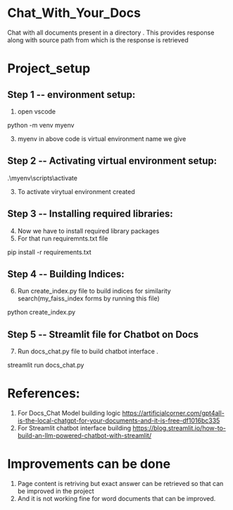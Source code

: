# Chat_With_Your_Docs

Chat with all documents present in a directory . This provides response along with source path from which is the response is retrieved

# Project_setup

## Step 1 -- environment setup:
1. open vscode
   
python -m venv myenv

3. myenv in above code is virtual environment name we give
   
## Step 2 -- Activating virtual environment setup:

.\myenv\scripts\activate

3. To activate virytual environment created

## Step 3 -- Installing required libraries: 
4. Now we have to install required library packages
5. For that run requiremnts.txt file
   
 pip install -r requirements.txt

## Step 4 -- Building Indices:
6. Run create_index.py file to build indices for similarity search(my_faiss_index forms by running this file)
   
python create_index.py

## Step 5 -- Streamlit file for Chatbot on Docs
7. Run docs_chat.py file to build chatbot interface .

streamlit run docs_chat.py

# References:
1. For Docs_Chat Model building logic
https://artificialcorner.com/gpt4all-is-the-local-chatgpt-for-your-documents-and-it-is-free-df1016bc335
2. For Streamlit chatbot interface building
https://blog.streamlit.io/how-to-build-an-llm-powered-chatbot-with-streamlit/

# Improvements can be done
1. Page content is retriving but exact answer can be retrieved so that can be improved in the project
2. And it is not working fine for word documents that can be improved.
   
